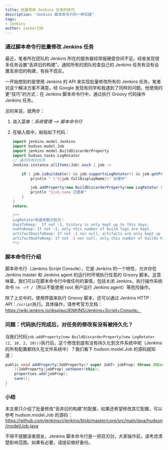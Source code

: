 ```yaml
---
title: 批量修改 Jenkins 任务的技巧
description: "Jenkins 脚本命令行的一种实践"
tags:
- Jenkins
author: zacker330
---
```


### 通过脚本命令行批量修改 Jenkins 任务

最近，笔者所在团队的 Jenkins 所在的服务器经常报硬盘空间不足。经查发现很多任务设置“丢弃旧的构建”。通知所有的团队检查自己的 Jenkins 任务有没有设置丢弃旧的构建，有些不现实。

一开始想到的是使用 Jenkins 的 API 来实现批量修改所有的 Jenkins 任务。笔者对这个解决方案不满意，经 Google 发现有同学和我遇到了同样的问题。他使用的更“技巧”的方式：在 Jenkins 脚本命令行中，通过执行 Groovy 代码操作 Jenkins 任务。

总的来说，就两步：

1. 进入菜单：_系统管理 --> 脚本命令行_
2. 在输入框中，粘贴如下代码：

    ```groovy
    import jenkins.model.Jenkins
    import hudson.model.Job
    import jenkins.model.BuildDiscarderProperty
    import hudson.tasks.LogRotator
    // 遍历所有的任务
    Jenkins.instance.allItems(Job).each { job ->

        if ( job.isBuildable() && job.supportsLogRotator() && job.getProperty(BuildDiscarderProperty) == null) {
            println " \"${job.fullDisplayName}\" 处理中"

            job.addProperty(new BuildDiscarderProperty(new LogRotator (2, 10, 2, 10)))
            println "$job.name 已更新"
        }
    }
    return;

    /**
    LogRotator构造参数分别为：
    daysToKeep:  If not -1, history is only kept up to this days.
    numToKeep: If not -1, only this number of build logs are kept.
    artifactDaysToKeep: If not -1 nor null, artifacts are only kept up to this days.
    artifactNumToKeep: If not -1 nor null, only this number of builds have their artifacts kept.
    **/

    ```


###  脚本命令行介绍
脚本命令行（Jenkins Script Console），它是 Jenkins 的一个特性，允许你在 Jenkins master 和 Jenkins agent 的运行时环境执行任意的 Groovy 脚本。这意味着，我们可以在脚本命令行中做任何的事情，包括关闭 Jenkins，执行操作系统命令 `rm -rf /`（所以不能使用 root 用户运行 Jenkins agent）等危险操作。

除了上文中的，使用界面来执行 Groovy 脚本，还可以通过 Jenkins HTTP API：`/script`执行。具体操作，请参考官方文档：https://wiki.jenkins.io/display/JENKINS/Jenkins+Script+Console。

### 问题：代码执行完成后，对任务的修改有没有被持久化？
当我们代码`job.addProperty(new BuildDiscarderProperty(new LogRotator (2, 10, 2, 10)))`执行后，这个修改到底有没有持久化到文件系统中呢（Jenkins 的所有配置都持久在文件系统中）？我们看下 hudson.model.Job 的源码就知道：

```groovy
public void addProperty(JobProperty<? super JobT> jobProp) throws IOException {
    ((JobProperty)jobProp).setOwner(this);
    properties.add(jobProp);
    save();
}
```

### 小结
本文章只介绍了批量修改“丢弃旧的构建”的配置，如果还希望修改其它配置，可以参考 hudson.model.Job 的源码：https://github.com/jenkinsci/jenkins/blob/master/core/src/main/java/hudson/model/Job.java

不得不提醒读者朋友，Jenkins 脚本命令行是一把双刃剑，大家操作前，请考虑清楚影响范围。如果有必要，请提前做好备份。

